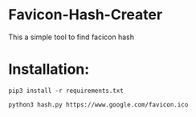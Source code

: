 # Favicon-Hash-Creater
This a simple tool to find facicon hash

# Installation:
`pip3 install -r requirements.txt`

`python3 hash.py https://www.google.com/favicon.ico`
